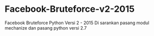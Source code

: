 # Facebook-Bruteforce-v2-2015
Facebook Bruteforce Python Versi 2 - 2015
Di sarankan pasang modul mechanize dan pasang python versi 2.7 
